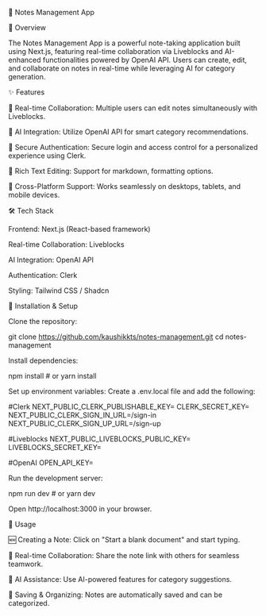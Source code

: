 📒 Notes Management App

🚀 Overview

The Notes Management App is a powerful note-taking application built using Next.js, featuring real-time collaboration via Liveblocks and AI-enhanced functionalities powered by OpenAI API. Users can create, edit, and collaborate on notes in real-time while leveraging AI for category generation.

✨ Features

📝 Real-time Collaboration: Multiple users can edit notes simultaneously with Liveblocks.

🤖 AI Integration: Utilize OpenAI API for smart category recommendations.

🔐 Secure Authentication: Secure login and access control for a personalized experience using Clerk.

📄 Rich Text Editing: Support for markdown, formatting options.

📱 Cross-Platform Support: Works seamlessly on desktops, tablets, and mobile devices.

🛠 Tech Stack

Frontend: Next.js (React-based framework)

Real-time Collaboration: Liveblocks

AI Integration: OpenAI API

Authentication: Clerk

Styling: Tailwind CSS / Shadcn

🔧 Installation & Setup

Clone the repository:

git clone https://github.com/kaushikkts/notes-management.git
cd notes-management

Install dependencies:

npm install  # or yarn install

Set up environment variables: Create a .env.local file and add the following:

#Clerk
NEXT_PUBLIC_CLERK_PUBLISHABLE_KEY=
CLERK_SECRET_KEY=
NEXT_PUBLIC_CLERK_SIGN_IN_URL=/sign-in
NEXT_PUBLIC_CLERK_SIGN_UP_URL=/sign-up

#Liveblocks
NEXT_PUBLIC_LIVEBLOCKS_PUBLIC_KEY=
LIVEBLOCKS_SECRET_KEY=

#OpenAI
OPEN_API_KEY=


Run the development server:

npm run dev  # or yarn dev

Open http://localhost:3000 in your browser.

📖 Usage

🆕 Creating a Note: Click on "Start a blank document" and start typing.

📡 Real-time Collaboration: Share the note link with others for seamless teamwork.

🧠 AI Assistance: Use AI-powered features for category suggestions.

📂 Saving & Organizing: Notes are automatically saved and can be categorized.

